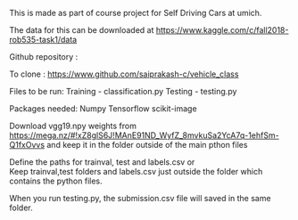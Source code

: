 This is made as part of course project for Self Driving Cars at umich. 

The data for this can be downloaded at https://www.kaggle.com/c/fall2018-rob535-task1/data

Github repository : 

To clone : https://www.github.com/saiprakash-c/vehicle_class

Files to be run: 
Training - classification.py
Testing - testing.py 

Packages needed:
Numpy
Tensorflow
scikit-image

Download vgg19.npy weights from https://mega.nz/#!xZ8glS6J!MAnE91ND_WyfZ_8mvkuSa2YcA7q-1ehfSm-Q1fxOvvs and keep it in the folder outside of the main pthon files

Define the paths for trainval, test and labels.csv or  
Keep trainval,test folders and labels.csv just outside the folder which contains the python files.

When you run testing.py, the submission.csv file will saved in the same folder.
